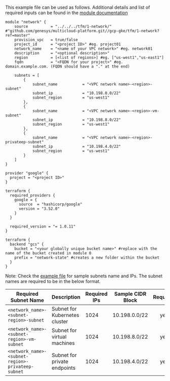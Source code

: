 

This example file can be used as follows. Additional details and list of required inputs can be found in the [module documentation](../../../tfm/1-network/README.md)


```hcl
module "network" {
    source          = "../../../tfm/1-network/" #"github.com/genesys/multicloud-platform.git//gcp-gke/tfm/1-network?ref=master"
    provision_vpc   = true/false
    project_id      = "<project ID>" #eg. project01
    network_name    = "<name of your VPC network>" #eg. network01
    description     = "<optional description>"
    region          = [<list of regions>] #eg. ["us-west1","us-east1"]
    fqdn            = "<FQDN for your project>" #eg. domain.example.com. (FQDN should have a "." at the end)

    subnets = [
        {
            subnet_name           = "<VPC network name>-<region>-subnet"
            subnet_ip             = "10.198.0.0/22"
            subnet_region         = "us-west1"
        },
        {
            subnet_name           = "<VPC network name>-<region>-vm-subnet"
            subnet_ip             = "10.198.8.0/22"
            subnet_region         = "us-west1"
        },
        {
            subnet_name           = "<VPC network name>-<region>-privateep-subnet"
            subnet_ip             = "10.198.4.0/22"
            subnet_region         = "us-west1"
        }
    ]
}

provider "google" {
  project = "<project ID>"
}

terraform {
  required_providers {
    google = {
      source  = "hashicorp/google"
      version = "3.52.0"
    }
  }

  required_version = "= 1.0.11"
}

terraform {
  backend "gcs" {
    bucket = "<your globally unique bucket name>" #replace with the name of the bucket created in module 0
    prefix = "network-state" #creates a new folder within the bucket
  }
}
```
Note: Check the [example file](./main.tf) for sample subnets name and IPs. The subnet names are required to be in the below format.

| Required Subnet Name | Description | Required IPs | Sample CIDR Block | Required |
|------|-------------|------|---------|:--------:|
| `<network_name>-<subnet-region>-subnet` | Subnet for Kubernetes cluster | 1024 | 10.198.0.0/22 | yes |
| `<network_name>-<subnet-region>-vm-subnet` | Subnet for virtual machines | 1024 | 10.198.8.0/22 | yes |
| `<network_name>-<subnet-region>-privateep-subnet` | Subnet for private endpoints | 1024 | 10.198.4.0/22 | yes |

